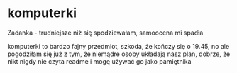 # komputerki
Zadanka - trudniejsze niż się spodziewałam, samoocena mi spadła 









komputerki to bardzo fajny przedmiot, szkoda, że kończy się o 19.45, no ale pogodziłam się już z tym, że niemądre osoby układają nasz plan, dobrze, że nikt nigdy nie czyta readme i mogę używać go jako pamiętnika
